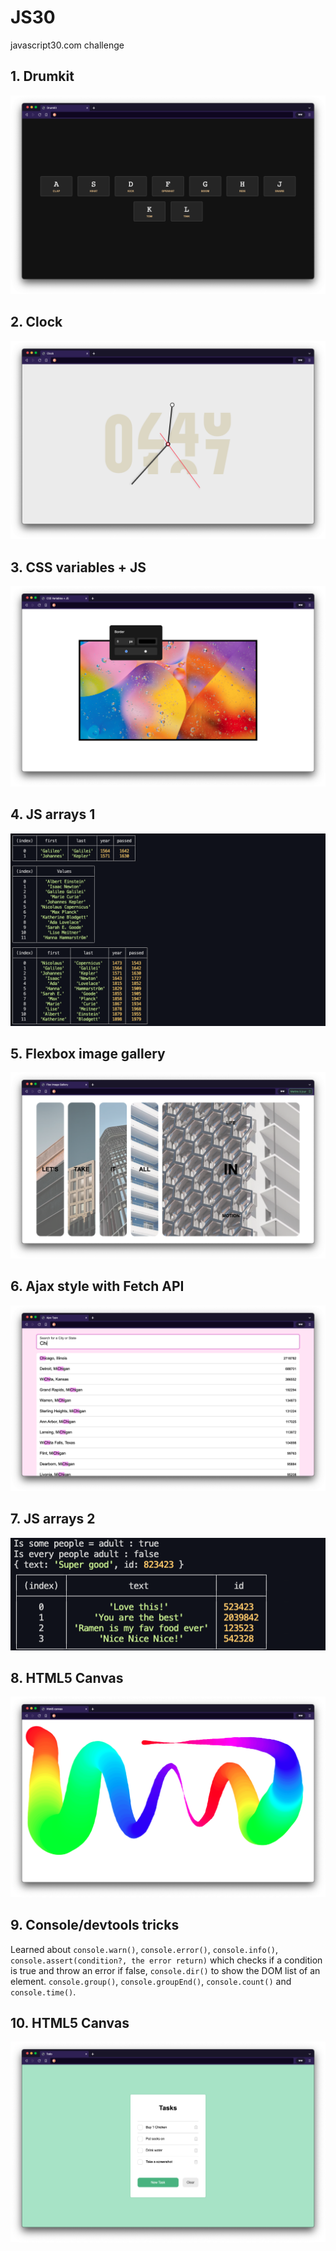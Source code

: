 # JS30
javascript30.com challenge

## 1. Drumkit
![drumkit](https://github.com/antonynyt/JS30/blob/master/01_drumkit/capture.png?raw=true)

## 2. Clock
![clock](https://github.com/antonynyt/JS30/blob/master/02_clock/capture.png?raw=true)

## 3. CSS variables + JS
![CSS](https://github.com/antonynyt/JS30/blob/master/03_css-variables/capture.png?raw=true)

## 4. JS arrays 1
![Array1](https://github.com/antonynyt/JS30/blob/master/04_array-cardio-1/capture.png?raw=true)

## 5. Flexbox image gallery
![FlexBox](https://github.com/antonynyt/JS30/blob/master/05_flex-img-gallery/capture.png?raw=true)

## 6. Ajax style with Fetch API
![Fetch](https://github.com/antonynyt/JS30/blob/master/06_ajax-style/capture.png?raw=true)

## 7. JS arrays 2
![Array2](https://github.com/antonynyt/JS30/blob/master/07_array-cardio-2/capture.png?raw=true)

## 8. HTML5 Canvas
![canvas](https://github.com/antonynyt/JS30/blob/master/08_html5-canvas/capture.png?raw=true)

## 9. Console/devtools tricks
Learned about `console.warn()`, `console.error()`, `console.info()`, `console.assert(condition?, the error return)` which checks if a condition is true and throw an error if false, `console.dir()` to show the DOM list of an element. `console.group()`, `console.groupEnd()`, `console.count()` and `console.time()`.

## 10. HTML5 Canvas
![todo](https://github.com/antonynyt/JS30/blob/master/10_shift-todo/capture.png?raw=true)